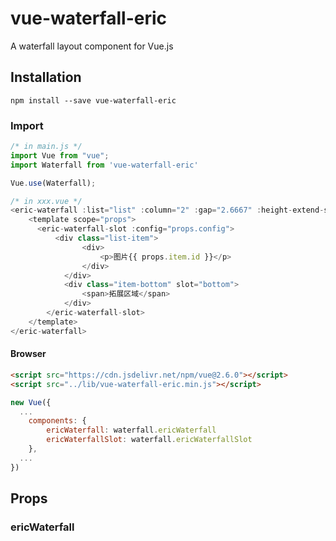 # vue-waterfall-eric

A waterfall layout component for Vue.js

## Installation

```shell
npm install --save vue-waterfall-eric
```

### Import

```js
/* in main.js */
import Vue from "vue";
import Waterfall from 'vue-waterfall-eric'

Vue.use(Waterfall);

/* in xxx.vue */
<eric-waterfall :list="list" :column="2" :gap="2.6667" :height-extend-scale="44 / 164" :max-item-scale="2" animate="fadeInUp">
	<template scope="props">
	  <eric-waterfall-slot :config="props.config">
		  <div class="list-item">
				<div>
					<p>图片{{ props.item.id }}</p>
				</div>
			</div>
			<div class="item-bottom" slot="bottom">
				<span>拓展区域</span>
			</div>
		</eric-waterfall-slot>
	</template>
</eric-waterfall>
```

#### Browser

```html
<script src="https://cdn.jsdelivr.net/npm/vue@2.6.0"></script>
<script src="../lib/vue-waterfall-eric.min.js"></script>
```

```js
new Vue({
  ...
	components: {
		ericWaterfall: waterfall.ericWaterfall
		ericWaterfallSlot: waterfall.ericWaterfallSlot
	},
  ...
})
```

## Props

### ericWaterfall
